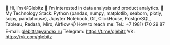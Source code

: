 👋 Hi, I’m @Glebitz
👀 I’m interested in data analysis and product analytics.
🌱 My Technology Stack: Python (pandas, numpy, matplotlib, seaborn, plotly, scipy, pandahouse), Jupyter Notebook, Git, ClickHouse, PostgreSQL, Tableau, Redash, Miro, Airflow
📫 How to reach me:
        Tel.: +7 (981) 170 29 87
        E-mail: glebitts@yandex.ru
        Telegram: https://t.me/glebitz
        VK: https://vk.com/glebitz

<!---
Glebitz/Glebitz is a ✨ special ✨ repository because its `README.md` (this file) appears on your GitHub profile.
You can click the Preview link to take a look at your changes.
--->
